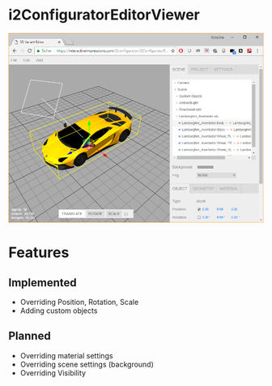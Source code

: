 # i2ConfiguratorEditorViewer

![](/documentation/3D%20Variant%20Editor.png)

# Features

## Implemented
* Overriding Position, Rotation, Scale
* Adding custom objects

## Planned
* Overriding material settings
* Overriding scene settings (background)
* Overriding Visibility
